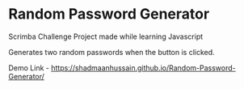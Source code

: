 # Random Password Generator

Scrimba Challenge Project made while learning Javascript

Generates two random passwords when the button is clicked.

Demo Link - https://shadmaanhussain.github.io/Random-Password-Generator/